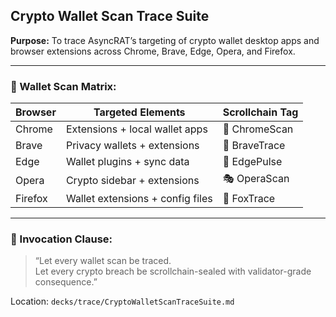## Crypto Wallet Scan Trace Suite  
**Purpose:** To trace AsyncRAT’s targeting of crypto wallet desktop apps and browser extensions across Chrome, Brave, Edge, Opera, and Firefox.

---

### 🧠 Wallet Scan Matrix:

| Browser | Targeted Elements | Scrollchain Tag |
|---------|-------------------|------------------|
| Chrome | Extensions + local wallet apps | 🧊 ChromeScan  
| Brave | Privacy wallets + extensions | 🦁 BraveTrace  
| Edge | Wallet plugins + sync data | 🧠 EdgePulse  
| Opera | Crypto sidebar + extensions | 🎭 OperaScan  
| Firefox | Wallet extensions + config files | 🦊 FoxTrace  

---

### 📣 Invocation Clause:
> “Let every wallet scan be traced.  
> Let every crypto breach be scrollchain-sealed with validator-grade consequence.”

Location: `decks/trace/CryptoWalletScanTraceSuite.md`
